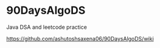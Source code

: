 # 90DaysAlgoDS
Java DSA and leetcode practice


https://github.com/ashutoshsaxena06/90DaysAlgoDS/wiki
